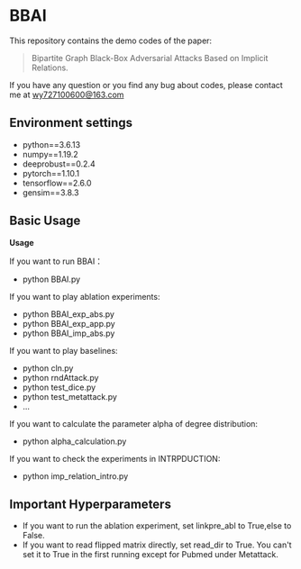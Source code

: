 # BBAI

This repository contains the demo codes of the paper: 

> Bipartite Graph Black-Box Adversarial Attacks Based on Implicit Relations. 

If you have any question or you find any bug about codes, please contact me at wy727100600@163.com


## Environment settings

- python==3.6.13
- numpy==1.19.2
- deeprobust==0.2.4
- pytorch==1.10.1
- tensorflow==2.6.0
- gensim==3.8.3


## Basic Usage

**Usage**

If you want to run BBAI：
- python BBAI.py

If you want to play ablation experiments:
- python BBAI_exp_abs.py
- python BBAI_exp_app.py
- python BBAI_imp_abs.py

If you want to play baselines:
- python cln.py
- python rndAttack.py
- python test_dice.py
- python test_metattack.py
- ...

If you want to calculate the parameter alpha of degree distribution:
- python alpha_calculation.py

If you want to check the experiments in INTRPDUCTION:
- python imp_relation_intro.py


## Important Hyperparameters

- If you want to run the ablation experiment, set linkpre_abl to True,else to False.
- If you want to read flipped matrix directly, set read_dir to True. You can't set it to True in the first running except for Pubmed under Metattack.
